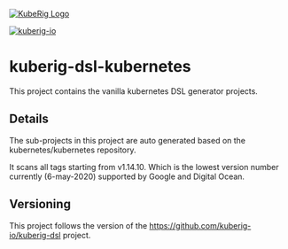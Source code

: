 [![KubeRig Logo](https://kuberig.io/img/logo/website_logo_transparent_background.png)](https://kuberig.io)

[![kuberig-io](https://circleci.com/gh/kuberig-io/kuberig-dsl-kubernetes.svg?style=svg)](https://app.circleci.com/pipelines/github/kuberig-io/kuberig-dsl-kubernetes)

# kuberig-dsl-kubernetes

This project contains the vanilla kubernetes DSL generator projects.

## Details

The sub-projects in this project are auto generated based on the kubernetes/kubernetes repository.

It scans all tags starting from v1.14.10. Which is the lowest version number currently (6-may-2020) supported by Google and Digital Ocean.

## Versioning

This project follows the version of the https://github.com/kuberig-io/kuberig-dsl project.
